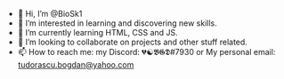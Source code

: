 - 👋 Hi, I’m @BioSk1
- 👀 I’m interested in learning and discovering new skills.
- 🌱 I’m currently learning HTML, CSS and JS.
- 💞️ I’m looking to collaborate on projects and other stuff related.
- 📫 How to reach me: my Discord: 💔☯𝕭𝕲𝕯#7930 or My personal email: tudorascu.bogdan@yahoo.com

<!---
BioSk1/BioSk1 is a ✨ special ✨ repository because its `README.md` (this file) appears on your GitHub profile.
You can click the Preview link to take a look at your changes.
--->
